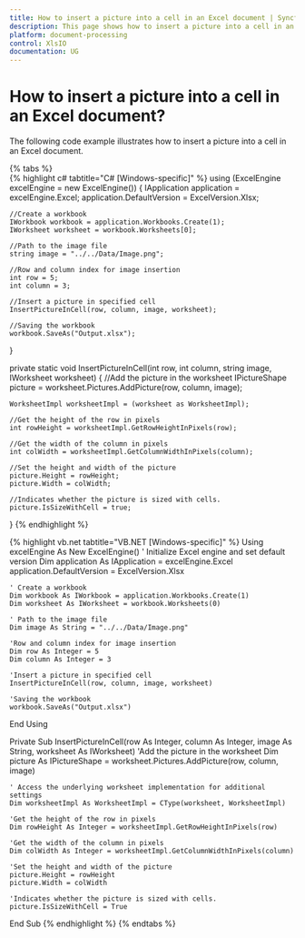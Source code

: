 ```yaml
---
title: How to insert a picture into a cell in an Excel document | Syncfusion
description: This page shows how to insert a picture into a cell in an Excel document using Syncfusion .NET Excel library (XlsIO).
platform: document-processing
control: XlsIO
documentation: UG
---
```


# How to insert a picture into a cell in an Excel document?

The following code example illustrates how to insert a picture into a cell in an Excel document.

{% tabs %}  
{% highlight c# tabtitle="C# [Windows-specific]" %}
using (ExcelEngine excelEngine = new ExcelEngine())
{
    IApplication application = excelEngine.Excel;
    application.DefaultVersion = ExcelVersion.Xlsx;

    //Create a workbook
    IWorkbook workbook = application.Workbooks.Create(1);
    IWorksheet worksheet = workbook.Worksheets[0];

    //Path to the image file
    string image = "../../Data/Image.png";

    //Row and column index for image insertion
    int row = 5;
    int column = 3;

    //Insert a picture in specified cell
    InsertPictureInCell(row, column, image, worksheet);

    //Saving the workbook
    workbook.SaveAs("Output.xlsx");
}

private static void InsertPictureInCell(int row, int column, string image, IWorksheet worksheet)
{
    //Add the picture in the worksheet
    IPictureShape picture = worksheet.Pictures.AddPicture(row, column, image);

    WorksheetImpl worksheetImpl = (worksheet as WorksheetImpl);

    //Get the height of the row in pixels
    int rowHeight = worksheetImpl.GetRowHeightInPixels(row);

    //Get the width of the column in pixels
    int colWidth = worksheetImpl.GetColumnWidthInPixels(column);

    //Set the height and width of the picture
    picture.Height = rowHeight;
    picture.Width = colWidth;

    //Indicates whether the picture is sized with cells.
    picture.IsSizeWithCell = true;
}
{% endhighlight %}

{% highlight vb.net tabtitle="VB.NET [Windows-specific]" %}
Using excelEngine As New ExcelEngine()
    ' Initialize Excel engine and set default version
    Dim application As IApplication = excelEngine.Excel
    application.DefaultVersion = ExcelVersion.Xlsx

    ' Create a workbook
    Dim workbook As IWorkbook = application.Workbooks.Create(1)
    Dim worksheet As IWorksheet = workbook.Worksheets(0)

    ' Path to the image file
    Dim image As String = "../../Data/Image.png"

    'Row and column index for image insertion
    Dim row As Integer = 5
    Dim column As Integer = 3

    'Insert a picture in specified cell
    InsertPictureInCell(row, column, image, worksheet)

    'Saving the workbook
    workbook.SaveAs("Output.xlsx")
End Using

Private Sub InsertPictureInCell(row As Integer, column As Integer, image As String, worksheet As IWorksheet)
    'Add the picture in the worksheet
    Dim picture As IPictureShape = worksheet.Pictures.AddPicture(row, column, image)

    ' Access the underlying worksheet implementation for additional settings
    Dim worksheetImpl As WorksheetImpl = CType(worksheet, WorksheetImpl)

    'Get the height of the row in pixels
    Dim rowHeight As Integer = worksheetImpl.GetRowHeightInPixels(row)

    'Get the width of the column in pixels
    Dim colWidth As Integer = worksheetImpl.GetColumnWidthInPixels(column)

    'Set the height and width of the picture
    picture.Height = rowHeight
    picture.Width = colWidth

    'Indicates whether the picture is sized with cells.
    picture.IsSizeWithCell = True
End Sub
{% endhighlight %}
{% endtabs %}